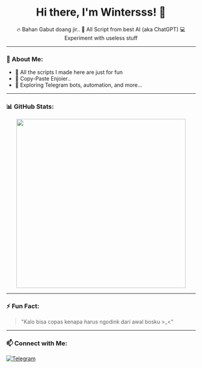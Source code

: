 <h1 align="center">Hi there, I'm Wintersss! 👋</h1>

<p align="center">
  🔥 Bahan Gabut doang jir..  
  🚀 All Script from best AI (aka ChatGPT)  
  💻 Experiment with useless stuff  
</p>

---

### 📌 About Me:
- 🚀 All the scripts I made here are just for fun
- 📝 Copy-Paste Enjoier..  
- 🎯 Exploring Telegram bots, automation, and more...  

---

### 📊 GitHub Stats:
<p align="center">
  <img src="https://github-readme-stats.vercel.app/api?username=FarizkWinters&show_icons=true&theme=tokyonight" width="450px"/>
</p>

---

### ⚡ Fun Fact:
> "Kalo bisa copas kenapa harus ngodink dari awal bosku >_<" 
---

### 📫 Connect with Me:
[![Telegram](https://img.shields.io/badge/Telegram-Chat-blue?logo=telegram)](https://t.me/faaarizk)  
